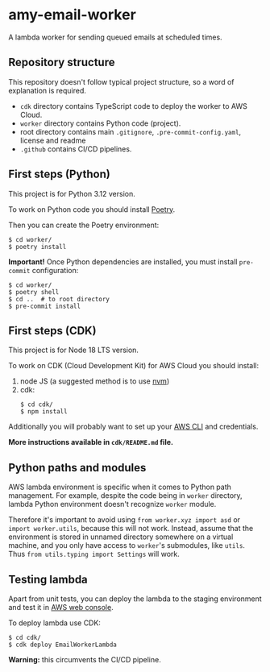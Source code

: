 # amy-email-worker
A lambda worker for sending queued emails at scheduled times.

## Repository structure

This repository doesn't follow typical project structure, so a word of explanation is
required.

* `cdk` directory contains TypeScript code to deploy the worker to AWS Cloud.
* `worker` directory contains Python code (project).
* root directory contains main `.gitignore`, `.pre-commit-config.yaml`, license and readme
* `.github` contains CI/CD pipelines.


## First steps (Python)

This project is for Python 3.12 version.

To work on Python code you should install [Poetry](https://python-poetry.org/docs/#installation).

Then you can create the Poetry environment:

```shell
$ cd worker/
$ poetry install
```

**Important!** Once Python dependencies are installed, you must install `pre-commit` configuration:

```shell
$ cd worker/
$ poetry shell
$ cd ..  # to root directory
$ pre-commit install
```

## First steps (CDK)

This project is for Node 18 LTS version.

To work on CDK (Cloud Development Kit) for AWS Cloud you should install:

1. node JS (a suggested method is to use [nvm](https://github.com/nvm-sh/nvm))
2. cdk:
    ```shell
    $ cd cdk/
    $ npm install
    ```

Additionally you will probably want to set up your [AWS CLI](https://aws.amazon.com/cli/) and credentials.

**More instructions available in `cdk/README.md` file.**

## Python paths and modules

AWS lambda environment is specific when it comes to Python path management. For example,
despite the code being in `worker` directory, lambda Python environment doesn't
recognize `worker` module.

Therefore it's important to avoid using `from worker.xyz import asd` or
`import worker.utils`, because this will not work. Instead, assume that the environment
is stored in unnamed directory somewhere on a virtual machine, and you only have access
to `worker`'s submodules, like `utils`. Thus `from utils.typing import Settings` will
work.

## Testing lambda

Apart from unit tests, you can deploy the lambda to the staging environment and test it
in [AWS web console](https://us-east-1.console.aws.amazon.com/lambda/home?region=us-east-1#/functions/amy-email-worker?tab=testing).

To deploy lambda use CDK:

```shell
$ cd cdk/
$ cdk deploy EmailWorkerLambda
```

**Warning:** this circumvents the CI/CD pipeline.
